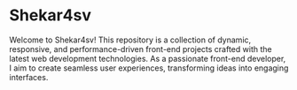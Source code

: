 # Shekar4sv
Welcome to Shekar4sv! This repository is a collection of dynamic, responsive, and performance-driven front-end projects crafted with the latest web development technologies. As a passionate front-end developer, I aim to create seamless user experiences, transforming ideas into engaging interfaces.

